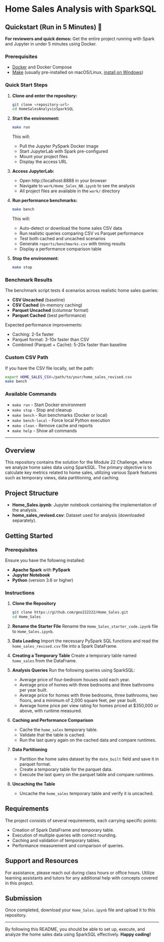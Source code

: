 # **Home Sales Analysis with SparkSQL**

## **Quickstart (Run in 5 Minutes) 🚀**

**For reviewers and quick demos:** Get the entire project running with Spark and Jupyter in under 5 minutes using Docker.

### **Prerequisites**
- [Docker](https://www.docker.com/get-started) and Docker Compose
- [Make](https://www.gnu.org/software/make/) (usually pre-installed on macOS/Linux, [install on Windows](https://gnuwin32.sourceforge.net/packages/make.htm))

### **Quick Start Steps**

1. **Clone and enter the repository:**
   ```bash
   git clone <repository-url>
   cd HomeSalesAnalysisSparkSQL
   ```

2. **Start the environment:**
   ```bash
   make run
   ```
   This will:
   - Pull the Jupyter PySpark Docker image
   - Start JupyterLab with Spark pre-configured
   - Mount your project files
   - Display the access URL

3. **Access JupyterLab:**
   - Open http://localhost:8888 in your browser
   - Navigate to `work/Home_Sales_NB.ipynb` to see the analysis
   - All project files are available in the `work/` directory

4. **Run performance benchmarks:**
   ```bash
   make bench
   ```
   This will:
   - Auto-detect or download the home sales CSV data
   - Run realistic queries comparing CSV vs Parquet performance
   - Test both cached and uncached scenarios
   - Generate `reports/benchmarks.csv` with timing results
   - Display a performance comparison table

5. **Stop the environment:**
   ```bash
   make stop
   ```

### **Benchmark Results**
The benchmark script tests 4 scenarios across realistic home sales queries:
- **CSV Uncached** (baseline)
- **CSV Cached** (in-memory caching)
- **Parquet Uncached** (columnar format)
- **Parquet Cached** (best performance)

Expected performance improvements:
- Caching: 2-5x faster
- Parquet format: 3-10x faster than CSV
- Combined (Parquet + Cache): 5-20x faster than baseline

### **Custom CSV Path**
If you have the CSV file locally, set the path:
```bash
export HOME_SALES_CSV=/path/to/your/home_sales_revised.csv
make bench
```

### **Available Commands**
- `make run` - Start Docker environment
- `make stop` - Stop and cleanup
- `make bench` - Run benchmarks (Docker or local)
- `make bench-local` - Force local Python execution
- `make clean` - Remove cache and reports
- `make help` - Show all commands

---

## **Overview**

This repository contains the solution for the Module 22 Challenge, where we analyze home sales data using SparkSQL. The primary objective is to calculate key metrics related to home sales, utilizing various Spark features such as temporary views, data partitioning, and caching.

## **Project Structure**

- **Home_Sales.ipynb**: Jupyter notebook containing the implementation of the analysis.
- **home_sales_revised.csv**: Dataset used for analysis (downloaded separately).

## **Getting Started**

### **Prerequisites**

Ensure you have the following installed:
- **Apache Spark** with **PySpark**
- **Jupyter Notebook**
- **Python** (version 3.6 or higher)

### **Instructions**

1. **Clone the Repository**
   ```bash
   git clone https://github.com/geo222222/Home_Sales.git
   cd Home_Sales
   ```

2. **Rename the Starter File**
   Rename the `Home_Sales_starter_code.ipynb` file to `Home_Sales.ipynb`.

3. **Data Loading**
   Import the necessary PySpark SQL functions and read the `home_sales_revised.csv` file into a Spark DataFrame.

4. **Creating a Temporary Table**
   Create a temporary table named `home_sales` from the DataFrame.

5. **Analysis Queries**
   Run the following queries using SparkSQL:
   - Average price of four-bedroom houses sold each year.
   - Average price of homes with three bedrooms and three bathrooms per year built.
   - Average price for homes with three bedrooms, three bathrooms, two floors, and a minimum of 2,000 square feet, per year built.
   - Average home price per view rating for homes priced at $350,000 or above, with runtime measured.

6. **Caching and Performance Comparison**
   - Cache the `home_sales` temporary table.
   - Validate that the table is cached.
   - Run the last query again on the cached data and compare runtimes.

7. **Data Partitioning**
   - Partition the home sales dataset by the `date_built` field and save it in parquet format.
   - Create a temporary table for the parquet data.
   - Execute the last query on the parquet table and compare runtimes.

8. **Uncaching the Table**
   - Uncache the `home_sales` temporary table and verify it is uncached.

## **Requirements**

The project consists of several requirements, each carrying specific points:
- Creation of Spark DataFrame and temporary table.
- Execution of multiple queries with correct rounding.
- Caching and validation of temporary tables.
- Performance measurement and comparison of queries.

## **Support and Resources**

For assistance, please reach out during class hours or office hours. Utilize learning assistants and tutors for any additional help with concepts covered in this project.

## **Submission**

Once completed, download your `Home_Sales.ipynb` file and upload it to this repository.

---

By following this README, you should be able to set up, execute, and analyze the home sales data using SparkSQL effectively. **Happy coding!**

